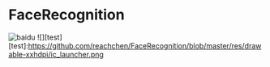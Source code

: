 # FaceRecognition
![baidu](http://www.baidu.com/img/bdlogo.gif "百度logo")
![][test]
[test]:https://github.com/reachchen/FaceRecognition/blob/master/res/drawable-xxhdpi/ic_launcher.png
